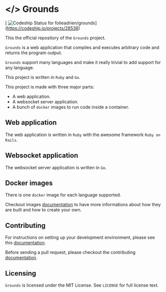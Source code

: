 # </\> Grounds

[ ![Codeship Status for folieadrien/grounds](https://codeship.io/projects/19c7a0d0-f6e9-0131-f838-6aed31f6fcc8/status?branch=master)]
(https://codeship.io/projects/28538)

This the official repository of the `Grounds` project.

`Grounds` is a web application that compiles and executes arbitrary code and returns the program output.

`Grounds` support many languages and make it really trivial to add support for any language.

This project is written in `Ruby` and `Go`.

This project is made with three major parts:

- A web application.
- A websocket server application.
- A bunch of `docker` images to run code inside a container.

## Web application

The web application is written in `Ruby` with the awesome framework `Ruby on Rails`.

## Websocket application

The websocket server application is written in `Go`.

## Docker images

There is one `docker` image for each language supported.

Checkout images [documentation](https://github.com/folieadrien/grounds/blob/master/docs/IMAGES.md)
to have more informations about how they are built and how to create your own.

## Contributing

For instructions on setting up your development environment, please see this
[documentation](https://github.com/folieadrien/grounds/blob/master/docs/DEVENV.md).

Before sending a pull request, please checkout the contributing
[documentation](https://github.com/folieadrien/grounds/blob/master/docs/CONTRIBUTING.md).

## Licensing

`Grounds` is licensed under the MIT License. See `LICENSE` for full license text.
